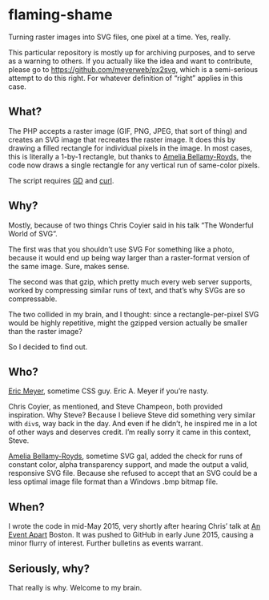 # flaming-shame

Turning raster images into SVG files, one pixel at a time.  Yes, really.

This particular repository is mostly up for archiving purposes, and to serve as a warning to others.  If you actually like the idea and want to contribute, please go to https://github.com/meyerweb/px2svg, which is a semi-serious attempt to do this right.  For whatever definition of “right” applies in this case.

## What?

The PHP accepts a raster image (GIF, PNG, JPEG, that sort of thing) and creates an SVG image that recreates the raster image.  It does this by drawing a filled rectangle for individual pixels in the image.  In most cases, this is literally a 1-by-1 rectangle, but thanks to [Amelia Bellamy-Royds](https://github.com/AmeliaBR/), the code now draws a single rectangle for any vertical run of same-color pixels.

The script requires [GD](http://php.net/manual/en/image.installation.php) and [curl](http://php.net/manual/en/curl.installation.php).

## Why?

Mostly, because of two things Chris Coyier said in his talk “The Wonderful World of SVG”.

The first was that you shouldn’t use SVG For something like a photo, because it would end up being way larger than a raster-format version of the same image.  Sure, makes sense.

The second was that gzip, which pretty much every web server supports, worked by compressing similar runs of text, and that’s why SVGs are so compressable.

The two collided in my brain, and I thought: since a rectangle-per-pixel SVG would be highly repetitive, might the gzipped version actually be smaller than the raster image?

So I decided to find out.

## Who?

[Eric Meyer](http://meyerweb.com/), sometime CSS guy.  Eric A. Meyer if you’re nasty.

Chris Coyier, as mentioned, and Steve Champeon, both provided inspiration.  Why Steve? Because I believe Steve did something very similar with `div`s, way back in the day.  And even if he didn’t, he inspired me in a lot of other ways and deserves credit.  I’m really sorry it came in this context, Steve.

[Amelia Bellamy-Royds](https://github.com/AmeliaBR/), sometime SVG gal, added the check for runs of constant color, alpha transparency support, and made the output a valid, responsive SVG file.  Because she refused to accept that an SVG could be a less optimal image file format than a Windows .bmp bitmap file.

## When?

I wrote the code in mid-May 2015, very shortly after hearing Chris’ talk at [An Event Apart](http://aneventapart.com/) Boston.  It was pushed to GitHub in early June 2015, causing a minor flurry of interest.  Further bulletins as events warrant.

## Seriously, why?

That really is why.  Welcome to my brain.
